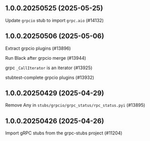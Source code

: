 ## 1.0.0.20250525 (2025-05-25)

Update `grpcio` stub to import `grpc.aio` (#14132)

## 1.0.0.20250506 (2025-05-06)

Extract grpcio plugins (#13896)

Run Black after grpcio merge (#13944)

grpc `_CallIterator` is an iterator (#13925)

stubtest-complete grpcio plugins (#13932)

## 1.0.0.20250429 (2025-04-29)

Remove Any in `stubs/grpcio/grpc_status/rpc_status.pyi` (#13895)

## 1.0.0.20250426 (2025-04-26)

Import gRPC stubs from the grpc-stubs project (#11204)

